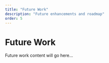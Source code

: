```yaml
---
title: "Future Work"
description: "Future enhancements and roadmap"
order: 5
---
```


# Future Work

Future work content will go here...